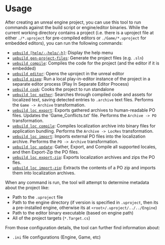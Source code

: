 # Usage

After creating an unreal engine project, you can use this tool to run commands against the build script or engine/editor binaries. While the current working directory contains a project (i.e. there is a uproject file at either `./*.uproject` for pre-compiled editors or `./Game/*.uproject` for embedded editors), you can run the following commands:

- [`uebuild [help/--help/-h]`](../ref/help.md): Display the help menu
- [`uebuild gen-project-files`](../ref/compilation/gen-project-files.md): Generate the project files (e.g. `.sln`)
- [`uebuild compile`](../ref/compilation/compile.md): Compiles the code for the project (and the editor if it is embedded)
- [`uebuild editor`](../ref/run/editor.md): Opens the uproject in the unreal editor
- [`uebuild pisep`](../ref/run/pisep.md): Run a local play-in-editor instance of the project in a separate editor process (Play In Separate Editor Process)
- [`uebuild cook`](../ref/cook.md): Cooks the project to run standalone
- [`uebuild loc gather`](../ref/loc/gather.md): Searches through compiled code and assets for localized text, saving detected entries to `.archive` text files. Performs the `Game -> Archive` transformation.
- [`uebuild loc export`](../ref/loc/export.md): Exports gathered archives to human-readable PO files. Updates the 'Game_Conflicts.txt' file. Performs the `Archive -> PO` transformation.
- [`uebuild loc compile`](../ref/loc/compile.md): Compiles localization archive into binary files for application bundling. Performs the `Archive -> LocRes` transformation.
- [`uebuild loc import`](../ref/loc/import.md): Imports external PO files into the localization archive. Performs the `PO -> Archive` transformation.
- [`uebuild loc update`](../ref/loc/update.md): Gather, Export, and Compile all supported locales, and then Export-Zip the PO files.
- [`uebuild loc export-zip`](../ref/loc/export-zip.md): Exports localization archives and zips the PO fles.
- [`uebuild loc import-zip`](../ref/loc/import-zip.md): Extracts the contents of a PO zip and imports them into localization archives.

When any command is run, the tool will attempt to determine metadata about the project like:
* Path to the `.uproject` file
* Path to the engine directory (if version is specified in `.uproject`, then its a pre-installed engine, otherwise its at `<root>/.uproject/../../Engine`)
* Path to the editor binary executable (based on engine path)
* All of the project targets (`*.Target.cs`)

From those configuration details, the tool can further find information about:
* `.ini` file configurations (Engine, Game, etc)
